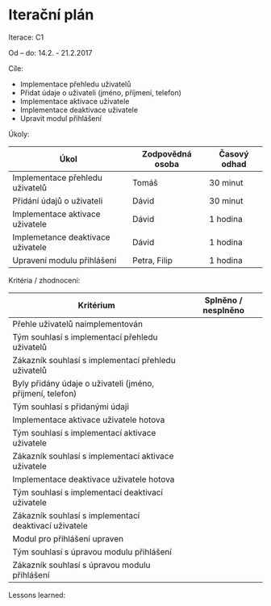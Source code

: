 <h1>Iterační plán</h1>
Iterace:  C1

Od – do: 14.2. - 21.2.2017


Cíle:
- Implementace přehledu uživatelů
- Přidat údaje o uživateli (jméno, příjmení, telefon)
- Implementace aktivace uživatele
- Implementace deaktivace uživatele
- Upravit modul přihlášení

Úkoly:

|Úkol|	Zodpovědná osoba|	Časový odhad|
|---|---|---|
|Implementace přehledu uživatelů|Tomáš|30 minut|
|Přidání údajů o uživateli|Dávid|30 minut|
|Implementace aktivace uživatele|Dávid|1 hodina|
|Implemetance deaktivace uživatele|Dávid|1 hodina|
|Upravení modulu přihlášení|Petra, Filip|1 hodina|

Kritéria / zhodnocení:

|Kritérium	|Splněno / nesplněno|
|---|---|
|Přehle uživatelů naimplementován||
|Tým souhlasí s implementací přehledu uživatelů||
|Zákazník souhlasí s implementací přehledu uživatelů||
|Byly přidány údaje o uživateli (jméno, přijmení, telefon)||
|Tým souhlasí s přidanými údaji||
|Implementace aktivace uživatele hotova||
|Tým souhlasí s implementací aktivace uživatele||
|Zákazník souhlasí s implementací aktivace uživatele||
|Implementace deaktivace uživatele hotova||
|Tým souhlasí s implementací deaktivací uživatele||
|Zákazník souhlasí s implementací deaktivací uživatele||
|Modul pro přihlášení upraven||
|Tým souhlasí s úpravou modulu přihlášení||
|Zákazník souhlasí s úpravou modulu přihlášení||

Lessons learned:
